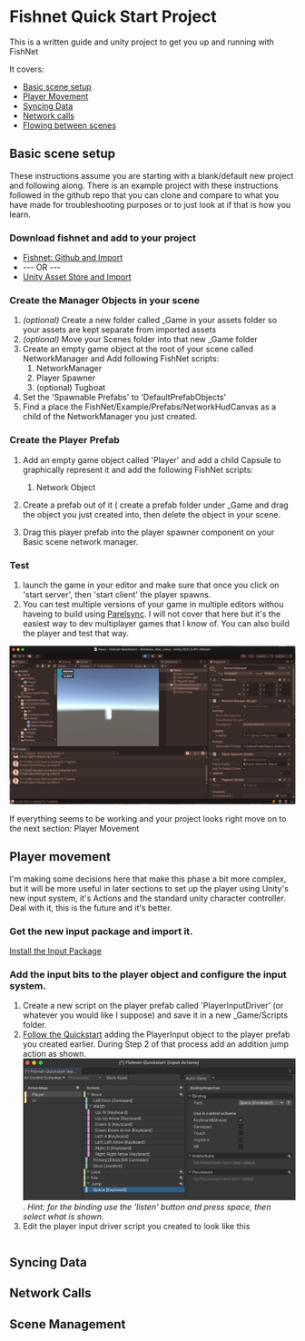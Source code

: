 # Fishnet Quick Start Project

This is a written guide and unity project to get you up and running with FishNet

It covers:

* [Basic scene setup](#Basic-scene-setup)
* [Player Movement](#Player-movement)
* [Syncing Data](#Syncing-Data)
* [Network calls](#Network-Calls)
* [Flowing between scenes](#Scene-Management)

## Basic scene setup
These instructions assume you are starting with a blank/default new project and following along.  There is an example project with these instructions followed in the github repo that you can clone and compare to what you have made for troubleshooting purposes or to just look at if that is how you learn.

### Download fishnet and add to your project
* [Fishnet: Github and Import](https://github.com/FirstGearGames/FishNet) 
* --- OR ---
* [Unity Asset Store and Import](https://assetstore.unity.com/packages/tools/network/fish-net-networking-evolved-207815)

### Create the Manager Objects in your scene
1. *(optional)* Create a new folder called _Game in your assets folder so your assets are kept separate from imported assets
1. *(optional)* Move your Scenes folder into that new _Game folder
1. Create an empty game object at the root of your scene called NetworkManager and Add following FishNet scripts:
 	1. NetworkManager
	1. Player Spawner 
	1. (optional) Tugboat
1. Set the 'Spawnable Prefabs' to 'DefaultPrefabObjects'
1. Find a place the FishNet/Example/Prefabs/NetworkHudCanvas as a child of the NetworkManager you just created.

### Create the Player Prefab
1. Add an empty game object called 'Player' and add a child Capsule to graphically represent it and add the following FishNet scripts:
	1. Network Object

1. Create a prefab out of it ( create a prefab folder under _Game and drag the object you just created into, then delete the object in your scene.
1. Drag this player prefab into the player spawner component on your Basic scene network manager.

### Test
1. launch the game in your editor and make sure that once you click on 'start server', then 'start client' the player spawns.
1. You can test multiple versions of your game in multiple editors withou haveing to build using [Parelsync](https://github.com/VeriorPies/ParrelSync). I will not cover that here but it's the easiest way to dev multiplayer games that I know of.  You can also build the player and test that way.

![Editor View in Play mode](/images/basic-1.png)

If everything seems to be working and your project looks right move on to the next section: Player Movement


## Player movement
I'm making some decisions here that make this phase a bit more complex, but it will be more useful in later sections to set up the player using Unity's new input system, it's Actions and the standard unity character controller.  Deal with it, this is the future and it's better.

### Get the new input package and import it.
[Install the Input Package](https://docs.unity3d.com/Packages/com.unity.inputsystem@1.3/manual/Installation.html)

### Add the input bits to the player object and configure the input system.
1. Create a new script on the player prefab called 'PlayerInputDriver' (or whatever you would like I suppose) and save it in a new _Game/Scripts folder.
1. [Follow the Quickstart](https://docs.unity3d.com/Packages/com.unity.inputsystem@1.3/manual/QuickStartGuide.html)
adding the PlayerInput object to the player prefab you created earlier.  During Step 2 of that process add an addition jump action as shown. ![Jump Action](/images/jump-action.png). *Hint: for the binding use the 'listen' button and press space, then select what is shown.*
1. Edit the player input driver script you created to look like this
```

```

## Syncing Data

## Network Calls

## Scene Management

